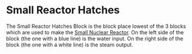 Small Reactor Hatches
=====================

The Small Reactor Hatches Block is the block place lowest of the 3 blocks which are used to make the [Small Nuclear Reactor](small_reactor.md).
On the left side of the block (the one with a blue line) is the water input. On the right side of the block (the one with a white line) is the steam output. 